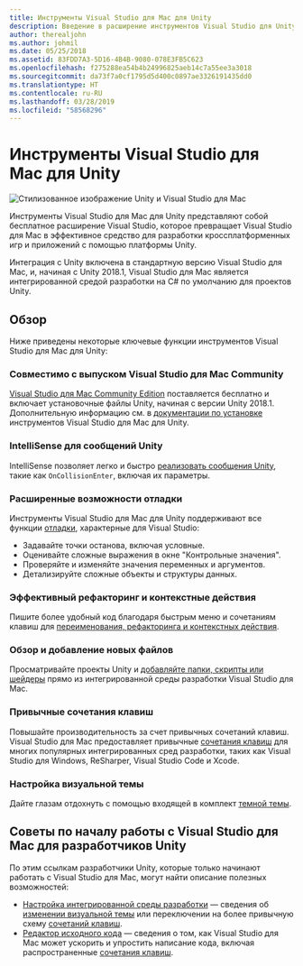 ```yaml
---
title: Инструменты Visual Studio для Mac для Unity
description: Введение в расширение инструментов Visual Studio для Unity
author: therealjohn
ms.author: johmil
ms.date: 05/25/2018
ms.assetid: 83FDD7A3-5D16-4B4B-9080-078E3FB5C623
ms.openlocfilehash: f275288ea54b4b24996825aeb14c7a55ee3a3018
ms.sourcegitcommit: da73f7a0cf1795d5d400c0897ae3326191435dd0
ms.translationtype: HT
ms.contentlocale: ru-RU
ms.lasthandoff: 03/28/2019
ms.locfileid: "58568296"
---
```

# <a name="visual-studio-for-mac-tools-for-unity"></a>Инструменты Visual Studio для Mac для Unity

![Стилизованное изображение Unity и Visual Studio для Mac](media/vsmac-tools-unity-image1.png)

Инструменты Visual Studio для Mac для Unity представляют собой бесплатное расширение Visual Studio, которое превращает Visual Studio для Mac в эффективное средство для разработки кроссплатформенных игр и приложений с помощью платформы Unity.

Интеграция с Unity включена в стандартную версию Visual Studio для Mac, и, начиная с Unity 2018.1, Visual Studio для Mac является интегрированной средой разработки на C# по умолчанию для проектов Unity.

## <a name="overview"></a>Обзор

Ниже приведены некоторые ключевые функции инструментов Visual Studio для Mac для Unity:

### <a name="compatible-with-visual-studio-for-mac-community-edition"></a>Совместимо с выпуском Visual Studio для Mac Community

[Visual Studio для Mac Community Edition](https://visualstudio.microsoft.com/) поставляется бесплатно и включает установочные файлы Unity, начиная с версии Unity 2018.1. Дополнительную информацию см. в [документации по установке ](setup-vsmac-tools-unity.md) инструментов Visual Studio для Mac для Unity.

### <a name="intellisense-for-unity-messages"></a>IntelliSense для сообщений Unity

IntelliSense позволяет легко и быстро [реализовать сообщения Unity](using-vsmac-tools-unity.md#intellisense-for-unity-messages), такие как `OnCollisionEnter`, включая их параметры.

### <a name="superior-debugging"></a>Расширенные возможности отладки

Инструменты Visual Studio для Mac для Unity поддерживают все функции [отладки](using-vsmac-tools-unity.md#unity-debugging), характерные для Visual Studio:

* Задавайте точки останова, включая условные.
* Оценивайте сложные выражения в окне "Контрольные значения".
* Проверяйте и изменяйте значения переменных и аргументов.
* Детализируйте сложные объекты и структуры данных.

### <a name="powerful-refactoring-and-context-actions"></a>Эффективный рефакторинг и контекстные действия

Пишите более удобный код благодаря быстрым меню и сочетаниям клавиш для [переименования, рефакторинга и контекстных действия](refactoring.md).

### <a name="browse-and-add-new-files"></a>Обзор и добавление новых файлов

Просматривайте проекты Unity и [добавляйте папки, скрипты или шейдеры](using-vsmac-tools-unity.md#adding-new-unity-files-and-folders) прямо из интегрированной среды разработки Visual Studio для Mac.

### <a name="use-familiar-key-bindings"></a>Привычные сочетания клавиш

Повышайте производительность за счет привычных сочетаний клавиш. Visual Studio для Mac предоставляет привычные [сочетания клавиш](customizing-the-ide.md) для многих популярных интегрированных сред разработки, таких как Visual Studio для Windows, ReSharper, Visual Studio Code и Xcode.

### <a name="customize-the-visual-theme"></a>Настройка визуальной темы

Дайте глазам отдохнуть с помощью входящей в комплект [темной темы](customizing-the-ide.md).

## <a name="tips-for-unity-developers-getting-started-with-visual-studio-for-mac"></a>Советы по началу работы с Visual Studio для Mac для разработчиков Unity

По этим ссылкам разработчики Unity, которые только начинают работать с Visual Studio для Mac, могут найти описание полезных возможностей:

* [Настройка интегрированной среды разработки](customizing-the-ide.md) — сведения об [изменении визуальной темы](customizing-the-ide.md#dark-theme) или переключении на более привычную схему [сочетаний клавиш](customizing-the-ide.md#key-bindings).
* [Редактор исходного кода](source-editor.md) — сведения о том, как Visual Studio для Mac может ускорить и упростить написание кода, включая распространенные [сочетания клавиш](keyboard-shortcuts.md).
